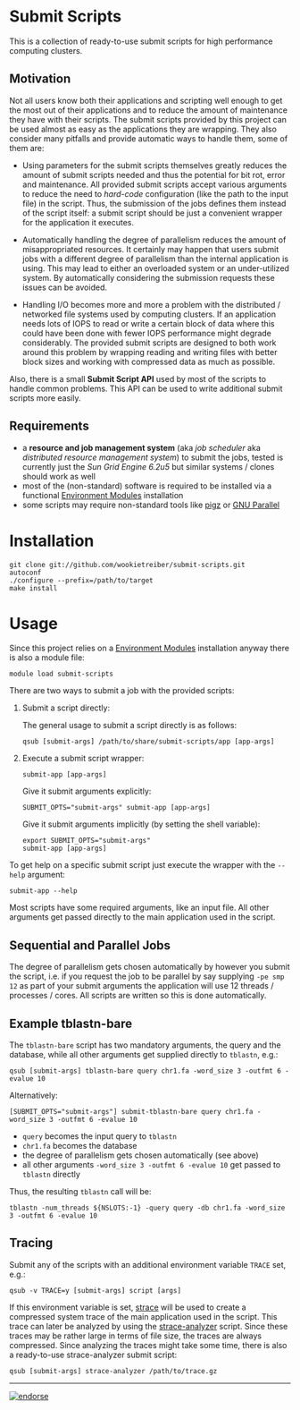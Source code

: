 Submit Scripts
==============

This is a collection of ready-to-use submit scripts for high performance computing clusters.

Motivation
----------

Not all users know both their applications and scripting well enough to get the most out of their
applications and to reduce the amount of maintenance they have with their scripts. The submit
scripts provided by this project can be used almost as easy as the applications they are
wrapping. They also consider many pitfalls and provide automatic ways to handle them, some of them
are:

-   Using parameters for the submit scripts themselves greatly reduces the amount of submit scripts
    needed and thus the potential for bit rot, error and maintenance. All provided submit scripts
    accept various arguments to reduce the need to *hard-code* configuration (like the path to the
    input file) in the script. Thus, the submission of the jobs defines them instead of the script
    itself: a submit script should be just a convenient wrapper for the application it executes.

-   Automatically handling the degree of parallelism reduces the amount of misappropriated
    resources. It certainly may happen that users submit jobs with a different degree of parallelism
    than the internal application is using. This may lead to either an overloaded system or an
    under-utilized system. By automatically considering the submission requests these issues can be
    avoided.

-   Handling I/O becomes more and more a problem with the distributed / networked file systems used
    by computing clusters. If an application needs lots of IOPS to read or write a certain block of
    data where this could have been done with fewer IOPS performance might degrade considerably. The
    provided submit scripts are designed to both work around this problem by wrapping reading and
    writing files with better block sizes and working with compressed data as much as possible.

Also, there is a small **Submit Script API** used by most of the scripts to handle common
problems. This API can be used to write additional submit scripts more easily.

Requirements
------------

- a **resource and job management system** (aka *job scheduler* aka *distributed resource management
  system*) to submit the jobs, tested is currently just the *Sun Grid Engine 6.2u5* but similar
  systems / clones should work as well
- most of the (non-standard) software is required to be installed via a functional
  [Environment Modules][modules] installation
- some scripts may require non-standard tools like [pigz][] or [GNU Parallel][parallel]


Installation
============

    git clone git://github.com/wookietreiber/submit-scripts.git
    autoconf
    ./configure --prefix=/path/to/target
    make install


Usage
=====

Since this project relies on a [Environment Modules][modules] installation anyway there is also a
module file:

    module load submit-scripts

There are two ways to submit a job with the provided scripts:

1.  Submit a script directly:

    The general usage to submit a script directly is as follows:

        qsub [submit-args] /path/to/share/submit-scripts/app [app-args]

2.  Execute a submit script wrapper:

        submit-app [app-args]

    Give it submit arguments explicitly:

        SUBMIT_OPTS="submit-args" submit-app [app-args]

    Give it submit arguments implicitly (by setting the shell variable):

        export SUBMIT_OPTS="submit-args"
        submit-app [app-args]

To get help on a specific submit script just execute the wrapper with the `--help` argument:

    submit-app --help

Most scripts have some required arguments, like an input file. All other arguments get passed
directly to the main application used in the script.

Sequential and Parallel Jobs
----------------------------

The degree of parallelism gets chosen automatically by however you submit the script, i.e. if you
request the job to be parallel by say supplying `-pe smp 12` as part of your submit arguments the
application will use 12 threads / processes / cores. All scripts are written so this is done
automatically.

Example tblastn-bare
--------------------

The `tblastn-bare` script has two mandatory arguments, the query and the database, while all other
arguments get supplied directly to `tblastn`, e.g.:

    qsub [submit-args] tblastn-bare query chr1.fa -word_size 3 -outfmt 6 -evalue 10

Alternatively:

    [SUBMIT_OPTS="submit-args"] submit-tblastn-bare query chr1.fa -word_size 3 -outfmt 6 -evalue 10

- `query` becomes the input query to `tblastn`
- `chr1.fa` becomes the database
- the degree of parallelism gets chosen automatically (see above)
- all other arguments `-word_size 3 -outfmt 6 -evalue 10` get passed to `tblastn` directly

Thus, the resulting `tblastn` call will be:

    tblastn -num_threads ${NSLOTS:-1} -query query -db chr1.fa -word_size 3 -outfmt 6 -evalue 10

Tracing
-------

Submit any of the scripts with an additional environment variable `TRACE` set, e.g.:

    qsub -v TRACE=y [submit-args] script [args]

If this environment variable is set, [strace][] will be used to create a compressed system trace of
the main application used in the script. This trace can later be analyzed by using the
[strace-analyzer][] script. Since these traces may be rather large in terms of file size, the traces
are always compressed. Since analyzing the traces might take some time, there is also a ready-to-use
strace-analyzer submit script:

    qsub [submit-args] strace-analyzer /path/to/trace.gz


[modules]: http://modules.sourceforge.net/
[pigz]: http://zlib.net/pigz/
[parallel]: http://www.gnu.org/software/parallel/
[strace]: http://strace.sourceforge.net/
[strace-analyzer]: http://clusterbuffer.wordpress.com/strace-analyzer/


---

[![endorse](http://api.coderwall.com/wookietreiber/endorsecount.png)](http://coderwall.com/wookietreiber)

